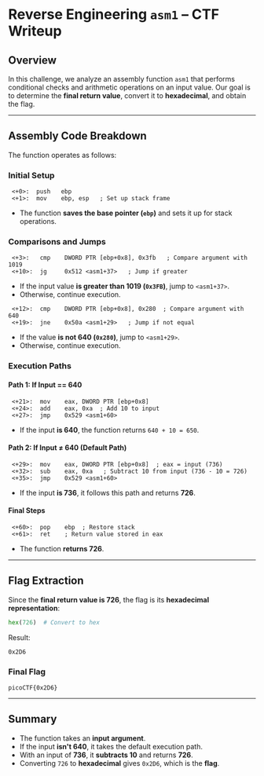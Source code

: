 # **Reverse Engineering `asm1` – CTF Writeup**  

## **Overview**  
In this challenge, we analyze an assembly function `asm1` that performs conditional checks and arithmetic operations on an input value. Our goal is to determine the **final return value**, convert it to **hexadecimal**, and obtain the flag.

---

## **Assembly Code Breakdown**
The function operates as follows:

### **Initial Setup**
```assembly
 <+0>:  push   ebp   
 <+1>:  mov    ebp, esp   ; Set up stack frame
```
- The function **saves the base pointer (`ebp`)** and sets it up for stack operations.

### **Comparisons and Jumps**
```assembly
 <+3>:   cmp    DWORD PTR [ebp+0x8], 0x3fb   ; Compare argument with 1019
 <+10>:  jg     0x512 <asm1+37>   ; Jump if greater
```
- If the input value **is greater than 1019 (`0x3FB`)**, jump to `<asm1+37>`.
- Otherwise, continue execution.

```assembly
 <+12>:  cmp    DWORD PTR [ebp+0x8], 0x280  ; Compare argument with 640
 <+19>:  jne    0x50a <asm1+29>   ; Jump if not equal
```
- If the value **is not 640 (`0x280`)**, jump to `<asm1+29>`.
- Otherwise, continue execution.

### **Execution Paths**
#### **Path 1: If Input == 640**
```assembly
 <+21>:  mov    eax, DWORD PTR [ebp+0x8]
 <+24>:  add    eax, 0xa  ; Add 10 to input
 <+27>:  jmp    0x529 <asm1+60>
```
- If the input **is 640**, the function returns `640 + 10 = 650`.

#### **Path 2: If Input ≠ 640 (Default Path)**
```assembly
 <+29>:  mov    eax, DWORD PTR [ebp+0x8]  ; eax = input (736)
 <+32>:  sub    eax, 0xa   ; Subtract 10 from input (736 - 10 = 726)
 <+35>:  jmp    0x529 <asm1+60>
```
- If the input **is 736**, it follows this path and returns **726**.

#### **Final Steps**
```assembly
 <+60>:  pop    ebp  ; Restore stack
 <+61>:  ret    ; Return value stored in eax
```
- The function **returns 726**.

---

## **Flag Extraction**
Since the **final return value is 726**, the flag is its **hexadecimal representation**:

```python
hex(726)  # Convert to hex
```
Result:
```
0x2D6
```

### **Final Flag**
```
picoCTF{0x2D6}
```

---

## **Summary**
- The function takes an **input argument**.
- If the input **isn't 640**, it takes the default execution path.
- With an input of **736**, it **subtracts 10** and returns **726**.
- Converting `726` to **hexadecimal** gives `0x2D6`, which is the **flag**.
